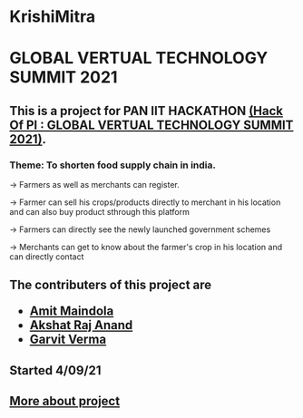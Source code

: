 
# KrishiMitra
# GLOBAL VERTUAL TECHNOLOGY SUMMIT 2021
## This is a project for PAN IIT HACKATHON <a href="https://hack-of-pi.hackerearth.com/">(Hack Of PI : GLOBAL VERTUAL TECHNOLOGY SUMMIT 2021)</a>. 
### Theme: To shorten food supply chain in india. 

-> Farmers as well as merchants can register.

-> Farmer can sell his crops/products directly to merchant in his location and can also buy product sthrough this platform

-> Farmers can directly see the newly launched government schemes

-> Merchants can get to know about the farmer's crop in his location and can directly contact

##  The contributers of this project are <ul><li> <a href="https://github.com/amitmaindola">Amit Maindola</a> </li> <li> <a href="https://github.com/akshat343">Akshat Raj Anand</a> </li> <li> <a href="https://github.com/GarvitV957">Garvit Verma</a> </li> </ul>
## Started 4/09/21

## <a href="https://youtu.be/7E46oYaUyQ0"> More about project </a>
